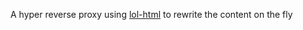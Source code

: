 A hyper reverse proxy using [lol-html](https://github.com/cloudflare/lol-html) to rewrite the content on the fly
